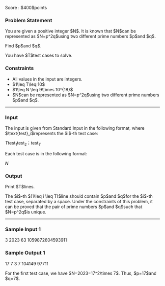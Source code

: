 
<div>

<span>

<span>

<p>
Score : $400$points
</p>

<div>

<section>

### **Problem Statement**

<p>
You are given a positive integer $N$. It is known that $N$can be represented as $N=p^2q$using two different prime numbers $p$and $q$.
</p>

<p>
Find $p$and $q$.
</p>

<p>
You have $T$test cases to solve.
</p>

</section>

</div>

<div>

<section>

### **Constraints**

<ul>

<li>
All values in the input are integers.
</li>

<li>
$1\leq T\leq 10$
</li>

<li>
$1\leq N \leq 9\times 10^{18}$
</li>

<li>
$N$can be represented as $N=p^2q$using two different prime numbers $p$and $q$.
</li>

</ul>

</section>

</div>

---

<div>

<div>

<section>

### **Input**

<p>
The input is given from Standard Input in the following format, where $\text{test}_i$represents the $i$-th test case:
</p>

<div>

$T$$\text{test}_1$$\text{test}_2$$\vdots$$\text{test}_T$
</div>

<p>
Each test case is in the following format:
</p>

<div>

$N$
</div>

</section>

</div>

<div>

<section>

### **Output**

<p>
Print $T$lines.
</p>

<p>
The $i$-th $(1\leq i \leq T)$line should contain $p$and $q$for the $i$-th test case, separated by a space.
Under the constraints of this problem, it can be proved that the pair of prime numbers $p$and $q$such that $N=p^2q$is unique.
</p>

</section>

</div>

</div>

---

<div>

<section>

### **Sample Input 1**

<div>

3
2023
63
1059872604593911

</div>

</section>

</div>

<div>

<section>

### **Sample Output 1**

<div>

17 7
3 7
104149 97711

</div>

<p>
For the first test case, we have $N=2023=17^2\times 7$. Thus, $p=17$and $q=7$.
</p>

</section>

</div>

</span>

</span>

</div>
